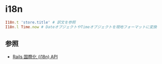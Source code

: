 # i18n
```ruby
I18n.t 'store.title' # 訳文を参照
I18n.l Time.now # DateオブジェクトやTimeオブジェクトを現地フォーマットに変換
```

## 参照
- [Rails 国際化 (i18n) API](https://railsguides.jp/i18n.html)
